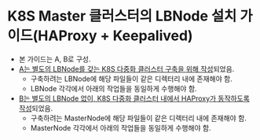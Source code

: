 # K8S Master 클러스터의 LBNode 설치 가이드(HAProxy + Keepalived)
* 본 가이드는 A, B로 구성.
* [A는 별도의 LBNode를 갖는 K8S 다중화 클러스터 구축을 위해 작성](https://github.com/tmax-cloud/install-haproxy/tree/main/A_LBNode)되었음.
	* 구축하려는 LBNode에 해당 파일들이 같은 디렉터리 내에 존재해야 함.
	* LBNode 각각에서 아래의 작업들을 동일하게 수행해야 함.
* [B는 별도의 LBNode 없이, K8S 다중화 클러스터 내에서 HAProxy가 동작하도록 작성](https://github.com/tmax-cloud/install-haproxy/tree/main/B_NoLBNode)되었음.
	* 구축하려는 MasterNode에 해당 파일들이 같은 디렉터리 내에 존재해야 함.
	* MasterNode 각각에서 아래의 작업들을 동일하게 수행해야 함.
